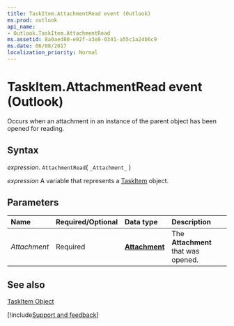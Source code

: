 ```yaml
---
title: TaskItem.AttachmentRead event (Outlook)
ms.prod: outlook
api_name:
- Outlook.TaskItem.AttachmentRead
ms.assetid: 8a0aed80-e92f-a3e8-0341-a55c1a24b6c9
ms.date: 06/08/2017
localization_priority: Normal
---
```



# TaskItem.AttachmentRead event (Outlook)

Occurs when an attachment in an instance of the parent object has been opened for reading.


## Syntax

_expression_. `AttachmentRead`( `_Attachment_` )

_expression_ A variable that represents a [TaskItem](Outlook.TaskItem.md) object.


## Parameters



|Name|Required/Optional|Data type|Description|
|:-----|:-----|:-----|:-----|
| _Attachment_|Required| **[Attachment](Outlook.Attachment.md)**|The  **Attachment** that was opened.|

## See also


[TaskItem Object](Outlook.TaskItem.md)

[!include[Support and feedback](~/includes/feedback-boilerplate.md)]